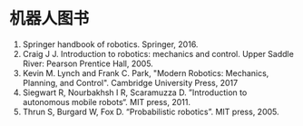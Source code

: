 # 机器人图书

1. Springer handbook of robotics. Springer, 2016.
2. Craig J J. Introduction to robotics: mechanics and control. Upper Saddle River: Pearson Prentice Hall, 2005.
3. Kevin M. Lynch and Frank C. Park, "Modern Robotics: Mechanics, Planning, and Control". Cambridge University Press, 2017
4. Siegwart R, Nourbakhsh I R, Scaramuzza D. ”Introduction to autonomous mobile robots“. MIT press, 2011.
5. Thrun S, Burgard W, Fox D. “Probabilistic robotics”. MIT press, 2005.
